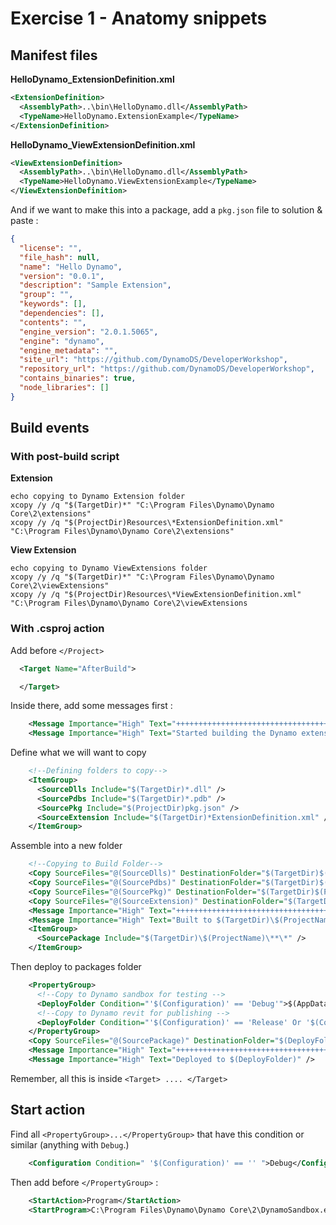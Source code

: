 
# Exercise 1 - Anatomy snippets

## Manifest files


**HelloDynamo_ExtensionDefinition.xml**
```xml
<ExtensionDefinition>
  <AssemblyPath>..\bin\HelloDynamo.dll</AssemblyPath>
  <TypeName>HelloDynamo.ExtensionExample</TypeName>
</ExtensionDefinition>
```

**HelloDynamo_ViewExtensionDefinition.xml**
```xml
<ViewExtensionDefinition>
  <AssemblyPath>..\bin\HelloDynamo.dll</AssemblyPath>
  <TypeName>HelloDynamo.ViewExtensionExample</TypeName>
</ViewExtensionDefinition>
```

And if we want to make this into a package, add a `pkg.json` file to solution & paste :

```json
{
  "license": "",
  "file_hash": null,
  "name": "Hello Dynamo",
  "version": "0.0.1",
  "description": "Sample Extension",
  "group": "",
  "keywords": [],
  "dependencies": [],
  "contents": "",
  "engine_version": "2.0.1.5065",
  "engine": "dynamo",
  "engine_metadata": "",
  "site_url": "https://github.com/DynamoDS/DeveloperWorkshop",
  "repository_url": "https://github.com/DynamoDS/DeveloperWorkshop",
  "contains_binaries": true,
  "node_libraries": []
}
```

## Build events

### With post-build script

**Extension**
```shell
echo copying to Dynamo Extension folder
xcopy /y /q "$(TargetDir)*" "C:\Program Files\Dynamo\Dynamo Core\2\extensions"
xcopy /y /q "$(ProjectDir)Resources\*ExtensionDefinition.xml" "C:\Program Files\Dynamo\Dynamo Core\2\extensions"
```

**View Extension**
```shell
echo copying to Dynamo ViewExtensions folder
xcopy /y /q "$(TargetDir)*" "C:\Program Files\Dynamo\Dynamo Core\2\viewExtensions"
xcopy /y /q "$(ProjectDir)Resources\*ViewExtensionDefinition.xml" "C:\Program Files\Dynamo\Dynamo Core\2\viewExtensions
```

### With .csproj action

Add before `</Project>`
```xml
  <Target Name="AfterBuild">

  </Target>
```

Inside there, add some messages first : 
```xml
    <Message Importance="High" Text="++++++++++++++++++++++++++++++++++++++" />
    <Message Importance="High" Text="Started building the Dynamo extension" />
```

Define what we will want to copy
```xml
    <!--Defining folders to copy-->
    <ItemGroup>
      <SourceDlls Include="$(TargetDir)*.dll" />
      <SourcePdbs Include="$(TargetDir)*.pdb" />
      <SourcePkg Include="$(ProjectDir)pkg.json" />
      <SourceExtension Include="$(TargetDir)*ExtensionDefinition.xml" />
    </ItemGroup>
```

Assemble into a new folder
```xml
    <!--Copying to Build Folder-->
    <Copy SourceFiles="@(SourceDlls)" DestinationFolder="$(TargetDir)$(ProjectName)\bin\" />
    <Copy SourceFiles="@(SourcePdbs)" DestinationFolder="$(TargetDir)$(ProjectName)\bin\" />
    <Copy SourceFiles="@(SourcePkg)" DestinationFolder="$(TargetDir)$(ProjectName)" />
    <Copy SourceFiles="@(SourceExtension)" DestinationFolder="$(TargetDir)\$(ProjectName)\extra" />
    <Message Importance="High" Text="++++++++++++++++++++++++++++++++++++++" />
    <Message Importance="High" Text="Built to $(TargetDir)\$(ProjectName)" />
    <ItemGroup>
      <SourcePackage Include="$(TargetDir)\$(ProjectName)\**\*" />
    </ItemGroup>
```

Then deploy to packages folder
```xml
    <PropertyGroup>
      <!--Copy to Dynamo sandbox for testing -->
      <DeployFolder Condition="'$(Configuration)' == 'Debug'">$(AppData)\Dynamo\Dynamo Core\2.0\packages\$(ProjectName)</DeployFolder>
      <!--Copy to Dynamo revit for publishing -->
      <DeployFolder Condition="'$(Configuration)' == 'Release' Or '$(Configuration)' == 'DebugRevit'">$(AppData)\Dynamo\Dynamo Revit\2.0\packages\$(ProjectName)</DeployFolder>
    </PropertyGroup>
    <Copy SourceFiles="@(SourcePackage)" DestinationFolder="$(DeployFolder)\%(RecursiveDir)" />
    <Message Importance="High" Text="++++++++++++++++++++++++++++++++++++++" />
    <Message Importance="High" Text="Deployed to $(DeployFolder)" />
```

Remember, all this is inside `<Target> .... </Target>`

## Start action

Find all `<PropertyGroup>...</PropertyGroup>` that have this condition or similar (anything with `Debug`.)

```xml
    <Configuration Condition=" '$(Configuration)' == '' ">Debug</Configuration>
```

Then add before `</PropertyGroup>` :
```xml
    <StartAction>Program</StartAction>
    <StartProgram>C:\Program Files\Dynamo\Dynamo Core\2\DynamoSandbox.exe</StartProgram>
```
